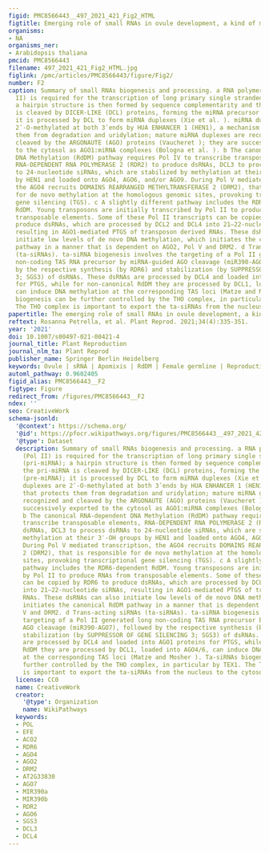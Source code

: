 ```yaml
---
figid: PMC8566443__497_2021_421_Fig2_HTML
figtitle: Emerging role of small RNAs in ovule development, a kind of magic
organisms:
- NA
organisms_ner:
- Arabidopsis thaliana
pmcid: PMC8566443
filename: 497_2021_421_Fig2_HTML.jpg
figlink: /pmc/articles/PMC8566443/figure/Fig2/
number: F2
caption: Summary of small RNAs biogenesis and processing. a RNA polymerase II (Pol
  II) is required for the transcription of long primary single stranded miRNA (pri-miRNA);
  a hairpin structure is then formed by sequence complementarity and the pri-miRNA
  is cleaved by DICER-LIKE (DCL) proteins, forming the miRNA precursor (pre-miRNA);
  it is processed by DCL to form miRNA duplexes (Xie et al. ). miRNA duplexes are
  2ʹ‑O‑methylated at both 3ʹends by HUA ENHANCER 1 (HEN1), a mechanism that protects
  them from degradation and uridylation; mature miRNA duplexes are recognized and
  cleaved by the ARGONAUTE (AGO) proteins (Vaucheret ); they are successively exported
  to the cytosol as AGO1:miRNA complexes (Bologna et al. ). b The canonical RNA-dependent
  DNA Methylation (RdDM) pathway requires Pol IV to transcribe transposable elements,
  RNA-DEPENDENT RNA POLYMERASE 2 (RDR2) to produce dsRNAs, DCL3 to process dsRNAs
  to 24-nucleotide siRNAs, which are stabilized by methylation at their 3′-OH groups
  by HEN1 and loaded onto AGO4, AGO6, and/or AGO9. During Pol V mediated transcription,
  the AGO4 recruits DOMAINS REARRANGED METHYLTRANSFERASE 2 (DRM2), that is responsible
  for de novo methylation at the homologous genomic sites, provoking transcriptional
  gene silencing (TGS). c A slightly different pathway includes the RDR6-dependent
  RdDM. Young transposons are initially transcribed by Pol II to produce RNAs from
  transposable elements. Some of these Pol II transcripts can be copied by RDR6 to
  produce dsRNAs, which are processed by DCL2 and DCL4 into 21–22-nucleotide siRNAs,
  resulting in AGO1-mediated PTGS of transposon derived RNAs. These dsRNAs can also
  initiate low levels of de novo DNA methylation, which initiates the canonical RdDM
  pathway in a manner that is dependent on AGO2, Pol V and DRM2. d Trans-acting siRNAs
  (ta-siRNAs). ta-siRNA biogenesis involves the targeting of a Pol II generated long
  non-coding TAS RNA precursor by miRNA-guided AGO cleavage (miR390-AGO7), followed
  by the respective synthesis (by RDR6) and stabilization (by SUPPRESSOR OF GENE SILENCING
  3; SGS3) of dsRNAs. These dsRNAs are processed by DCL4 and loaded into AGO1 proteins
  for PTGS, while for non-canonical RdDM they are processed by DCL1, loaded into AGO4/6,
  can induce DNA methylation at the corresponding TAS loci (Matze and Mosher ). Ta-siRNAs
  biogenesis can be further controlled by the THO complex, in particular by TEX1.
  The THO complex is important to export the ta-siRNAs from the nucleus to the cytosol
papertitle: The emerging role of small RNAs in ovule development, a kind of magic.
reftext: Rosanna Petrella, et al. Plant Reprod. 2021;34(4):335-351.
year: '2021'
doi: 10.1007/s00497-021-00421-4
journal_title: Plant Reproduction
journal_nlm_ta: Plant Reprod
publisher_name: Springer Berlin Heidelberg
keywords: Ovule | sRNA | Apomixis | RdDM | Female germline | Reproduction
automl_pathway: 0.9602405
figid_alias: PMC8566443__F2
figtype: Figure
redirect_from: /figures/PMC8566443__F2
ndex: ''
seo: CreativeWork
schema-jsonld:
  '@context': https://schema.org/
  '@id': https://pfocr.wikipathways.org/figures/PMC8566443__497_2021_421_Fig2_HTML.html
  '@type': Dataset
  description: Summary of small RNAs biogenesis and processing. a RNA polymerase II
    (Pol II) is required for the transcription of long primary single stranded miRNA
    (pri-miRNA); a hairpin structure is then formed by sequence complementarity and
    the pri-miRNA is cleaved by DICER-LIKE (DCL) proteins, forming the miRNA precursor
    (pre-miRNA); it is processed by DCL to form miRNA duplexes (Xie et al. ). miRNA
    duplexes are 2ʹ‑O‑methylated at both 3ʹends by HUA ENHANCER 1 (HEN1), a mechanism
    that protects them from degradation and uridylation; mature miRNA duplexes are
    recognized and cleaved by the ARGONAUTE (AGO) proteins (Vaucheret ); they are
    successively exported to the cytosol as AGO1:miRNA complexes (Bologna et al. ).
    b The canonical RNA-dependent DNA Methylation (RdDM) pathway requires Pol IV to
    transcribe transposable elements, RNA-DEPENDENT RNA POLYMERASE 2 (RDR2) to produce
    dsRNAs, DCL3 to process dsRNAs to 24-nucleotide siRNAs, which are stabilized by
    methylation at their 3′-OH groups by HEN1 and loaded onto AGO4, AGO6, and/or AGO9.
    During Pol V mediated transcription, the AGO4 recruits DOMAINS REARRANGED METHYLTRANSFERASE
    2 (DRM2), that is responsible for de novo methylation at the homologous genomic
    sites, provoking transcriptional gene silencing (TGS). c A slightly different
    pathway includes the RDR6-dependent RdDM. Young transposons are initially transcribed
    by Pol II to produce RNAs from transposable elements. Some of these Pol II transcripts
    can be copied by RDR6 to produce dsRNAs, which are processed by DCL2 and DCL4
    into 21–22-nucleotide siRNAs, resulting in AGO1-mediated PTGS of transposon derived
    RNAs. These dsRNAs can also initiate low levels of de novo DNA methylation, which
    initiates the canonical RdDM pathway in a manner that is dependent on AGO2, Pol
    V and DRM2. d Trans-acting siRNAs (ta-siRNAs). ta-siRNA biogenesis involves the
    targeting of a Pol II generated long non-coding TAS RNA precursor by miRNA-guided
    AGO cleavage (miR390-AGO7), followed by the respective synthesis (by RDR6) and
    stabilization (by SUPPRESSOR OF GENE SILENCING 3; SGS3) of dsRNAs. These dsRNAs
    are processed by DCL4 and loaded into AGO1 proteins for PTGS, while for non-canonical
    RdDM they are processed by DCL1, loaded into AGO4/6, can induce DNA methylation
    at the corresponding TAS loci (Matze and Mosher ). Ta-siRNAs biogenesis can be
    further controlled by the THO complex, in particular by TEX1. The THO complex
    is important to export the ta-siRNAs from the nucleus to the cytosol
  license: CC0
  name: CreativeWork
  creator:
    '@type': Organization
    name: WikiPathways
  keywords:
  - POL
  - EFE
  - ACO2
  - RDR6
  - AGO4
  - AGO2
  - DRM2
  - AT2G33830
  - AGO7
  - MIR390a
  - MIR390b
  - RDR2
  - AGO6
  - SGS3
  - DCL3
  - DCL4
---
```

